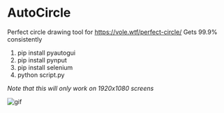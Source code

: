 # AutoCircle
Perfect circle drawing tool for https://vole.wtf/perfect-circle/
Gets 99.9% consistently

1. pip install pyautogui
2. pip install pynput
3. pip install selenium
4. python script.py

*Note that this will only work on 1920x1080 screens*

![gif](https://user-images.githubusercontent.com/17103790/147629785-192cca96-5519-41a8-98a8-5bca07e7c870.gif)
